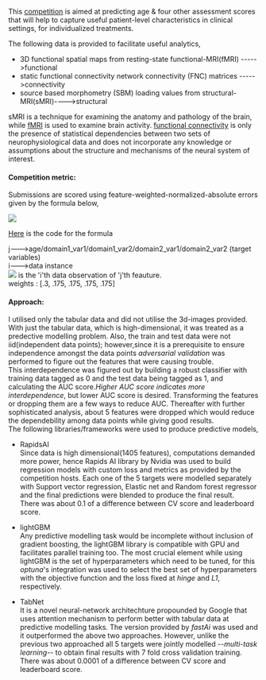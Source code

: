This [competition](https://www.kaggle.com/c/trends-assessment-prediction/submissions) is aimed at predicting age & four other assessment scores that will help to capture useful patient-level characteristics in clinical settings, for individualized treatments.    

The following data is provided to facilitate useful analytics,  
- 3D functional spatial maps from resting-state functional-MRI(fMRI)    ----->functional  
- static functional connectivity  network connectivity (FNC) matrices                 ----->connectivity   
- source based morphometry (SBM) loading values from structural-MRI(sMRI)---->structural  

sMRI is a technique for examining the anatomy and pathology of the brain, while [fMRI](https://www.ed.ac.uk/clinical-sciences/edinburgh-imaging/research/themes-and-topics/medical-physics/imaging-techniques/functional-mri) is used to examine brain activity. 
[functional connectivity](https://www.sciencedirect.com/topics/medicine-and-dentistry/functional-connectivity) is only the presence of statistical dependencies between two sets of neurophysiological data and does not incorporate any knowledge or assumptions about the structure and mechanisms of the neural system of interest.

#### Competition metric: 

Submissions are scored using  feature-weighted-normalized-absolute errors given by the formula below,  

<img src="https://render.githubusercontent.com/render/math?math=\text{score} = \sum_{j} w_j \left( \frac{\sum_i \text{abs}( y_{j_i} - \hat{y}_{j_i})}{\sum_i \hat{y}_{j_i}} \right)">   

[Here](https://github.com/nizamphoenix/kaggle/blob/master/TRends/score.py) is the code for the formula  

j--->age/domain1_var1/domain1_var2/domain2_var1/domain2_var2  (target variables)  
i--->data instance  
<img src="https://render.githubusercontent.com/render/math?math=y_{j_i}"> is the 'i'th data observation of 'j'th feauture.    
weights : [.3, .175, .175, .175, .175]  

#### Approach:  

I utilised only the tabular data and did not utilise the 3d-images provided. With just the tabular data, which is high-dimensional, it was treated as a predective modelling problem. Also, the train and test data were not iid(independent data points); however,since it is a prerequisite to ensure independence amongst the data points *adversarial validation* was performed to figure out the features that were causing trouble.  
This interdependence was figured out by building a robust classifier with training data tagged as 0 and the test data being tagged as 1, and calculating the AUC score.*Higher AUC score indicates more interdependence*, but lower AUC score is desired. Transforming the features or dropping them are a few ways to reduce AUC.
Thereafter with further sophisticated analysis, about 5 features were dropped which would reduce the dependebility among data points while giving good results.    
The following libraries/frameworks were used to produce predictive models,  

- RapidsAI  
Since data is high dimensional(1405 features), computations demanded more power, hence Rapids AI library by Nvidia was used to build regression models
with custom loss and metrics as provided by the competition hosts.  Each one of the 5 targets were modelled separately with Support vector regression, Elastic net and Random forest regressor and the final predictions were blended to produce the final result.   
There was about 0.1 of a difference between CV score and leaderboard score.  

- lightGBM  
Any predictive modelling task would be incomplete without inclusion of gradient boosting, the lightGBM library is compatible with GPU and facilitates parallel training too. The most crucial element while using lightGBM is the set of hyperparameters which need to be tuned, for this *optuna*'s integration was used to select the best set of hyperparameters with the objective function and the loss fixed at *hinge* and *L1*, respectively.  

- TabNet  
It is a novel neural-network architechture propounded by Google that uses attention mechanism to perform better with tabular data at predictive modelling tasks. The version provided by *fastAi* was used  and it outperformed the above two approaches. However, unlike the previous two approached all 5 targets were jointly modelled --*multi-task learning*-- to obtain final results with 7 fold cross validation training.  
There was about 0.0001 of a difference between CV score and leaderboard score.  

